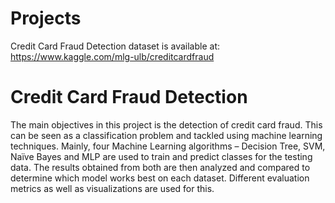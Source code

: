# Projects
Credit Card Fraud Detection dataset is available at: https://www.kaggle.com/mlg-ulb/creditcardfraud

# Credit Card Fraud Detection
The main objectives in this project is the detection of credit card fraud. This can be seen as a classification problem and tackled using machine learning techniques. Mainly, four Machine Learning algorithms – Decision Tree, SVM, Naïve Bayes and MLP are used to train and predict classes for the testing data. The results obtained from both are then analyzed and compared to determine which model works best on each dataset. Different evaluation metrics as well as visualizations are used for this.
